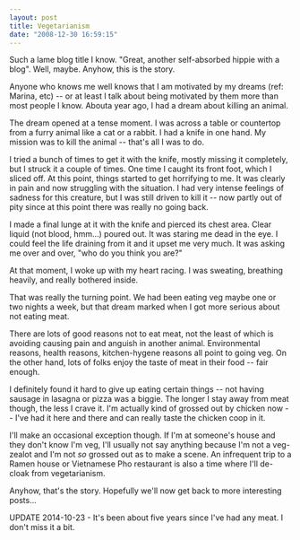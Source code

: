 ```yaml
---
layout: post
title: Vegetarianism
date: "2008-12-30 16:59:15"
---
```


Such a lame blog title I know. "Great, another self-absorbed hippie with a blog". Well, maybe. Anyhow, this is the story.

Anyone who knows me well knows that I am motivated by my dreams (ref: Marina, etc) -- or at least I talk about being motivated by them more than most people I know. Abouta year ago, I had a dream about killing an animal.

The dream opened at a tense moment. I was across a table or countertop from a furry animal like a cat or a rabbit. I had a knife in one hand. My mission was to kill the animal -- that's all I was to do.

I tried a bunch of times to get it with the knife, mostly missing it completely, but I struck it a couple of times. One time I caught its front foot, which I sliced off. At this point, things started to get horrifying to me. It was clearly in pain and now struggling with the situation. I had very intense feelings of sadness for this creature, but I was still driven to kill it -- now partly out of pity since at this point there was really no going back.

I made a final lunge at it with the knife and pierced its chest area. Clear liquid (not blood, hmm...) poured out. It was staring me dead in the eye. I could feel the life draining from it and it upset me very much. It was asking me over and over, "who do you think you are?"

At that moment, I woke up with my heart racing. I was sweating, breathing heavily, and really bothered inside.

That was really the turning point. We had been eating veg maybe one or two nights a week, but that dream marked when I got more serious about not eating meat.

There are lots of good reasons not to eat meat, not the least of which is avoiding causing pain and anguish in another animal. Environmental reasons, health reasons, kitchen-hygene reasons all point to going veg. On the other hand, lots of folks enjoy the taste of meat in their food -- fair enough.

I definitely found it hard to give up eating certain things -- not having sausage in lasagna or pizza was a biggie. The longer I stay away from meat though, the less I crave it. I'm actually kind of grossed out by chicken now -- I've had it here and there and can really taste the chicken coop in it.

I'll make an occasional exception though. If I'm at someone's house and they don't know I'm veg, I'll usually not say anything because I'm not a veg-zealot and I'm not _so_ grossed out as to make a scene. An infrequent trip to a Ramen house or Vietnamese Pho restaurant is also a time where I'll de-cloak from vegetarianism.

Anyhow, that's the story. Hopefully we'll now get back to more interesting posts...

UPDATE 2014-10-23 - It's been about five years since I've had any meat. I don't miss it a bit.
